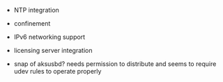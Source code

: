  * NTP integration

 * confinement

 * IPv6 networking support

 * licensing server integration

 * snap of aksusbd? needs permission to distribute and seems to require udev
   rules to operate properly

